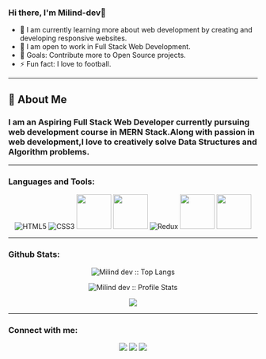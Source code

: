 ### Hi there, I'm Milind-dev👋

- 🌱 I am currently learning more about web development by creating and developing responsive websites.<br>
- 👯 I am open to work in Full Stack Web Development.
- 🥅 Goals: Contribute more to Open Source projects.
- ⚡ Fun fact: I love to football.

--- 

## 📖 About Me
### I am an Aspiring Full Stack Web Developer currently pursuing  web development course in MERN Stack.Along with passion in web development,I love to creatively solve Data Structures and Algorithm problems. 

----

### Languages and Tools:

<p align="center" ><img alt="HTML5" src="https://img.shields.io/badge/html5-%23E34F26.svg?&style=for-the-badge&logo=html5&logoColor=white"/> 
     <img alt="CSS3" src="https://img.shields.io/badge/css3-%231572B6.svg?&style=for-the-badge&logo=css3&logoColor=white"/>
    <img src="https://media3.giphy.com/media/ln7z2eWriiQAllfVcn/200w.webp" width="70">
    <img src="https://i.giphy.com/media/eNAsjO55tPbgaor7ma/200w.webp" width="70">
    <img alt="Redux" src="https://img.shields.io/badge/redux-%23593d88.svg?&style=for-the-badge&logo=redux&logoColor=white"/>
    <img src="https://i.giphy.com/media/KzJkzjggfGN5Py6nkT/200.webp" width="70">
    <img src="https://i.giphy.com/media/IdyAQJVN2kVPNUrojM/200.webp" width="70">
</p> 


--- 

### Github Stats:
<p align="center"><img src="https://github-readme-stats.vercel.app/api/top-langs/?username=Milind-dev&langs_count=4&title_color=fff&icon_color=79ff97&text_color=9f9f9f&bg_color=151515&layout=compact" alt="Milind dev :: Top Langs" /></p>

<p align="center"><img src="https://github-readme-stats.vercel.app/api?username=Milind-dev&&show_icons=true&title_color=fff&icon_color=79ff97&text_color=9f9f9f&bg_color=151515" alt="Milind dev :: Profile Stats" /></p>

<p align="center"><img align="center" src="https://github-readme-streak-stats.herokuapp.com/?user=Milind-dev&&show_icons=true&title_color=fff&icon_color=79ff97&text_color=ffffff&bg_color=black"><p/>




--- 

### Connect with me:

<p align="center">
  <i>
    <a href="https://github.com/Milind-dev"><img src="https://img.shields.io/badge/-github.io-000000?style=for-the-badge&logo=react&logoColor=white&hide=contribs"></a>
    <a href="mailto:milinddev1011@gmail.com"><img src="https://img.shields.io/badge/-GMAIL-D14836?style=for-the-badge&logo=gmail&logoColor=white"></a> 
    <a href="https://www.linkedin.com/in/milind-dev-bba1b119a/"><img src="https://img.shields.io/badge/-LINKEDIN-0077B5?style=for-the-badge&logo=linkedin&logoColor=white"></a>
  </i>
</p>


[website]: https://github.com/Milind-dev/
[twitter]: https://twitter.com/Milind
[linkedin]: https://www.linkedin.com/in/alok-kothiyal-025191119/
